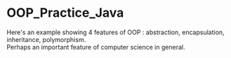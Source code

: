 # OOP_Practice_Java
Here's an example showing 4 features of OOP : abstraction, encapsulation, inheritance, polymorphism.  
Perhaps an important feature of computer science in general.
